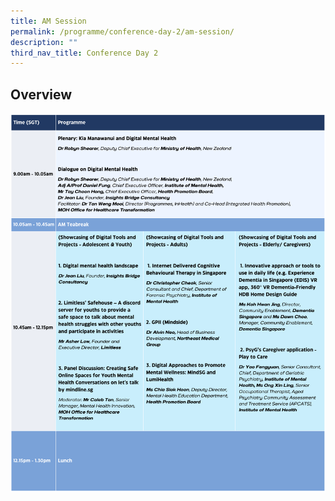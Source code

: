 ```yaml
---
title: AM Session
permalink: /programme/conference-day-2/am-session/
description: ""
third_nav_title: Conference Day 2
---
```

## Overview
<div style="display: flex; flex-wrap: wrap;">
  <div style="flex-basis: 100%; max-width: 100%;">
    <img alt="day2_am" src="/images/day2_am.png">
  </div>
</div>